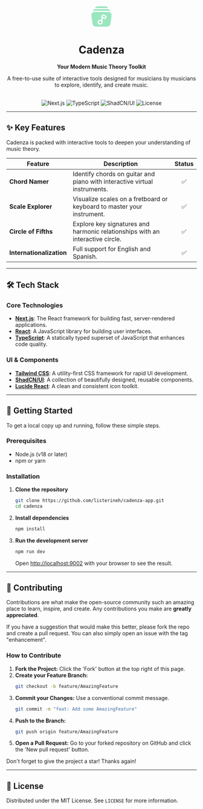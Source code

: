 <div align="center">
  <svg 
    viewBox="0 0 24 24"
    fill="none"
    xmlns="http://www.w3.org/2000/svg"
    width="64"
    height="64"
>
    <g id="SVGRepo_bgCarrier" stroke-width="0"></g>
    <g id="SVGRepo_tracerCarrier" stroke-linecap="round" stroke-linejoin="round"></g>
    <g id="SVGRepo_iconCarrier"> 
        <path 
            d="M8.50989 2.00001H15.49C15.7225 1.99995 15.9007 1.99991 16.0565 2.01515C17.1643 2.12352 18.0711 2.78958 18.4556 3.68678H5.54428C5.92879 2.78958 6.83555 2.12352 7.94337 2.01515C8.09917 1.99991 8.27741 1.99995 8.50989 2.00001Z"
            fill="hsl(150, 60%, 75%)">
        </path>
        <path 
            d="M6.31052 4.72312C4.91989 4.72312 3.77963 5.56287 3.3991 6.67691C3.39117 6.70013 3.38356 6.72348 3.37629 6.74693C3.77444 6.62636 4.18881 6.54759 4.60827 6.49382C5.68865 6.35531 7.05399 6.35538 8.64002 6.35547H15.5321C17.1181 6.35538 18.4835 6.35531 19.5639 6.49382C19.9833 6.54759 20.3977 6.62636 20.7958 6.74693C20.7886 6.72348 20.781 6.70013 20.773 6.67691C20.3925 5.56287 19.2522 4.72312 17.8616 4.72312H6.31052Z"
            fill="hsl(150, 60%, 75%)">
        </path>
        <path 
            fill-rule="evenodd"
            clip-rule="evenodd"
            d="M15.3276 7.54204H8.67239C5.29758 7.54204 3.61017 7.54204 2.66232 8.52887C1.71447 9.5157 1.93748 11.0403 2.38351 14.0896L2.80648 16.9811C3.15626 19.3724 3.33115 20.568 4.22834 21.284C5.12553 22 6.4488 22 9.09534 22H14.9046C17.5512 22 18.8745 22 19.7717 21.284C20.6689 20.568 20.8437 19.3724 21.1935 16.9811L21.6165 14.0896C22.0625 11.0404 22.2855 9.51569 21.3377 8.52887C20.3898 7.54204 18.7024 7.54204 15.3276 7.54204ZM14.5885 10.1651C13.3569 9.63888 11.9428 10.4305 11.8607 11.6925C11.8571 11.7476 11.8571 11.8164 11.8571 11.8994L11.8571 11.9262C11.8571 11.9559 11.8571 11.9823 11.8578 12.0077L11.8574 15.5219C11.4791 15.3177 11.0399 15.2008 10.5714 15.2008C9.15135 15.2008 8 16.275 8 17.6004C8 18.9257 9.15135 20 10.5714 20C11.9915 20 13.1428 18.9257 13.1429 17.6004L13.1433 13.6814L14.0713 14.1433C14.1497 14.1823 14.2149 14.2148 14.2686 14.2377C15.5003 14.7639 16.9144 13.9723 16.9965 12.7103C17 12.6552 17 12.5864 17 12.5034L17 12.4766C17 12.4427 17 12.413 16.999 12.3841C16.9778 11.7607 16.6121 11.1919 16.0326 10.8811C16.0057 10.8667 15.9777 10.8527 15.9456 10.8367L14.7858 10.2595C14.7074 10.2205 14.6423 10.188 14.5885 10.1651Z" 
            fill="hsl(150, 60%, 75%)">
        </path>
        <path
            d="M14.0533 11.2561C13.6426 11.0807 13.1714 11.3447 13.144 11.7651C13.1432 11.7783 13.1429 11.8057 13.1429 11.9191C13.1429 11.9641 13.1429 11.9733 13.1432 11.9805C13.1503 12.1883 13.2721 12.3778 13.4653 12.4814C13.472 12.4851 13.4807 12.4895 13.5232 12.5106L14.6576 13.0752C14.7649 13.1286 14.7909 13.1412 14.8038 13.1467C15.2145 13.3221 15.6858 13.0581 15.7131 12.6377C15.714 12.6245 15.7143 12.5971 15.7143 12.4837C15.7143 12.4387 15.7142 12.4296 15.714 12.4223C15.7069 12.2146 15.585 12.025 15.3919 11.9214L14.0533 11.2561Z"
            fill="hsl(150, 60%, 75%)">
        </path> 
        <path 
            d="M10.5714 16.4007C11.2816 16.4007 11.8571 16.9378 11.8571 17.6003C11.8571 18.2628 11.2816 18.8001 10.5714 18.8001C9.86127 18.8001 9.28571 18.2629 9.28571 17.6004C9.28571 16.9379 9.86127 16.4007 10.5714 16.4007Z"
            fill="hsl(150, 60%, 75%)">
        </path>
    </g>
</svg>
  <h1>Cadenza</h1>
  <p>
    <strong>Your Modern Music Theory Toolkit</strong>
  </p>
  <p>
    A free-to-use suite of interactive tools designed for musicians by musicians to explore, identify, and create music.
  </p>
  <br />
    <img src="https://img.shields.io/badge/Next.js-15.x-black?logo=next.js" alt="Next.js">
    <img src="https://img.shields.io/badge/TypeScript-5.x-blue?logo=typescript" alt="TypeScript">
    <img src="https://img.shields.io/badge/ShadCN/UI-black?logo=shadcn-ui&logoColor=white" alt="ShadCN/UI">
    <img src="https://img.shields.io/github/license/listerineh/cadenza-app?color=blue" alt="License">
</div>

---

## ✨ Key Features

Cadenza is packed with interactive tools to deepen your understanding of music theory.

| Feature             | Description                                                                  | Status |
| ------------------- | ---------------------------------------------------------------------------- | :----: |
| **Chord Namer**     | Identify chords on guitar and piano with interactive virtual instruments.    |   ✅   |
| **Scale Explorer**  | Visualize scales on a fretboard or keyboard to master your instrument.       |   ✅   |
| **Circle of Fifths**| Explore key signatures and harmonic relationships with an interactive circle.|   ✅   |
| **Internationalization**    | Full support for English and Spanish.                                        |   ✅   |

---

## 🛠 Tech Stack

### Core Technologies

- **[Next.js](https://nextjs.org/)**: The React framework for building fast, server-rendered applications.
- **[React](https://react.dev/)**: A JavaScript library for building user interfaces.
- **[TypeScript](https://www.typescriptlang.org/)**: A statically typed superset of JavaScript that enhances code quality.

### UI & Components

- **[Tailwind CSS](https://tailwindcss.com/)**: A utility-first CSS framework for rapid UI development.
- **[ShadCN/UI](https://ui.shadcn.com/)**: A collection of beautifully designed, reusable components.
- **[Lucide React](https://lucide.dev/)**: A clean and consistent icon toolkit.

---

## 🏁 Getting Started

To get a local copy up and running, follow these simple steps.

### Prerequisites

- Node.js (v18 or later)
- npm or yarn

### Installation

1.  **Clone the repository**
    ```bash
    git clone https://github.com/listerineh/cadenza-app.git
    cd cadenza
    ```

2.  **Install dependencies**
    ```bash
    npm install
    ```

3.  **Run the development server**
    ```bash
    npm run dev
    ```
    Open [http://localhost:9002](http://localhost:9002) with your browser to see the result.

---

## 🤝 Contributing

Contributions are what make the open-source community such an amazing place to learn, inspire, and create. Any contributions you make are **greatly appreciated**.

If you have a suggestion that would make this better, please fork the repo and create a pull request. You can also simply open an issue with the tag "enhancement".

### How to Contribute

1.  **Fork the Project:** Click the 'Fork' button at the top right of this page.
2.  **Create your Feature Branch:**
    ```sh
    git checkout -b feature/AmazingFeature
    ```
3.  **Commit your Changes:** Use a conventional commit message.
    ```sh
    git commit -m "feat: Add some AmazingFeature"
    ```
4.  **Push to the Branch:**
    ```sh
    git push origin feature/AmazingFeature
    ```
5.  **Open a Pull Request:** Go to your forked repository on GitHub and click the 'New pull request' button.

Don't forget to give the project a star! Thanks again!

---

## 📜 License

Distributed under the MIT License. See `LICENSE` for more information.
